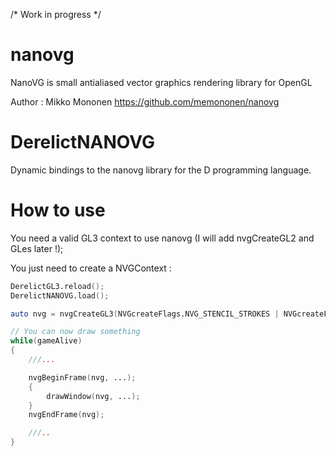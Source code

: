 /* Work in progress */

nanovg
======

NanoVG is small antialiased vector graphics rendering library for OpenGL

Author : Mikko Mononen
https://github.com/memononen/nanovg

DerelictNANOVG
======

Dynamic bindings to the nanovg library for the D programming language.

How to use
======

You need a valid GL3 context to use nanovg (I will add nvgCreateGL2 and GLes later !);

You just need to create a NVGContext :

```d
DerelictGL3.reload();
DerelictNANOVG.load();

auto nvg = nvgCreateGL3(NVGcreateFlags.NVG_STENCIL_STROKES | NVGcreateFlags.NVG_DEBUG);

// You can now draw something
while(gameAlive)
{
    ///...

    nvgBeginFrame(nvg, ...);
    {
        drawWindow(nvg, ...);
    }
    nvgEndFrame(nvg);

    ///..
}
```